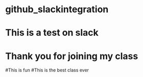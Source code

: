 # github_slackintegration
# This is a test on slack

# Thank you for joining my class
#This is fun
#This is the best class ever
